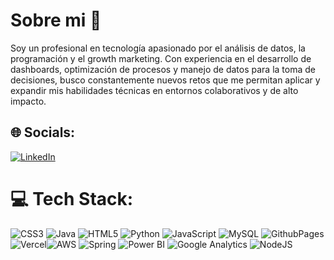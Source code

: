 # Sobre mi 👋
Soy un profesional en tecnología apasionado por el análisis de datos, la programación y el growth marketing. Con experiencia en el desarrollo de dashboards, optimización de procesos y manejo de datos para la toma de decisiones, busco constantemente nuevos retos que me permitan aplicar y expandir mis habilidades técnicas en entornos colaborativos y de alto impacto.


## 🌐 Socials:
[![LinkedIn](https://img.shields.io/badge/LinkedIn-%230077B5.svg?logo=linkedin&logoColor=white)](https://www.linkedin.com/in/wilmar-andres-osorio-usuga/)

# 💻 Tech Stack:
![CSS3](https://img.shields.io/badge/css3-%231572B6.svg?style=flat&logo=css3&logoColor=white) ![Java](https://img.shields.io/badge/java-%23ED8B00.svg?style=flat&logo=openjdk&logoColor=white) ![HTML5](https://img.shields.io/badge/html5-%23E34F26.svg?style=flat&logo=html5&logoColor=white) ![Python](https://img.shields.io/badge/python-3670A0?style=flat&logo=python&logoColor=ffdd54) ![JavaScript](https://img.shields.io/badge/javascript-%23323330.svg?style=flat&logo=javascript&logoColor=%23F7DF1E) ![MySQL](https://img.shields.io/badge/mysql-%2300000f.svg?style=flat&logo=mysql&logoColor=white) ![GithubPages](https://img.shields.io/badge/github%20pages-121013?style=flat&logo=github&logoColor=white) ![Vercel](https://img.shields.io/badge/vercel-%23000000.svg?style=flat&logo=vercel&logoColor=white)![AWS](https://img.shields.io/badge/AWS-%23FF9900.svg?style=flat&logo=amazon-aws&logoColor=white) ![Spring](https://img.shields.io/badge/spring-%236DB33F.svg?style=flat&logo=spring&logoColor=white) ![Power BI](https://img.shields.io/badge/Power%20BI-F2C811?style=flat&logo=power-bi&logoColor=black)
![Google Analytics](https://img.icons8.com/color/48/000000/google-analytics.svg) ![NodeJS](https://img.shields.io/badge/node.js-6DA55F?style=flat&logo=node.js&logoColor=white)



